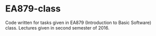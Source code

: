 # EA879-class
Code written for tasks given in EA879 (Introduction to Basic Software) class. Lectures given in second semester of 2016.

